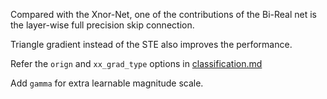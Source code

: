 

Compared with the Xnor-Net, one of the contributions of the Bi-Real net is the layer-wise full precision skip connection.

Triangle gradient instead of the STE also improves the performance.

Refer the `orign` and `xx_grad_type` options in [classification.md](./classification.md#Training-script-options)

Add `gamma` for extra learnable magnitude scale.
